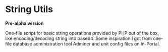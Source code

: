 String Utils
=====

**Pre-alpha version**

One-file script for basic string operations provided by PHP out of the box, like encoding/decoding string into base64.
Some inspiration I got from one-file database administration tool Adminer and unit config files on In-Portal.
